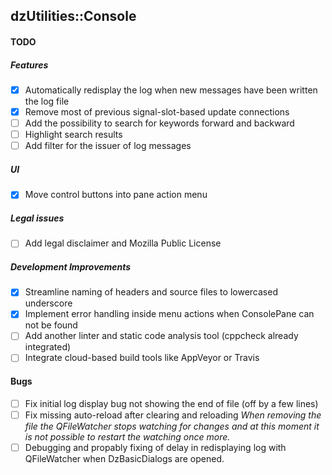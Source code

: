 dzUtilities::Console
---

#### TODO

##### Features
+ [x] Automatically redisplay the log when new messages have been written the log file
+ [x] Remove most of previous signal-slot-based update connections
+ [ ] Add the possibility to search for keywords forward and backward
+ [ ] Highlight search results
+ [ ] Add filter for the issuer of log messages

##### UI
+ [x] Move control buttons into pane action menu

##### Legal issues
+ [ ] Add legal disclaimer and Mozilla Public License

##### Development Improvements
+ [x] Streamline naming of headers and source files to lowercased underscore
+ [x] Implement error handling inside menu actions when ConsolePane can not be found
+ [ ] Add another linter and static code analysis tool (cppcheck already integrated)
+ [ ] Integrate cloud-based build tools like AppVeyor or Travis

#### Bugs
+ [ ] Fix initial log display bug not showing the end of file (off by a few lines)
+ [ ] Fix missing auto-reload after clearing and reloading
      _When removing the file the QFileWatcher stops watching for changes and at
       this moment it is not possible to restart the watching once more._
+ [ ] Debugging and propably fixing of delay in redisplaying log with QFileWatcher
      when DzBasicDialogs are opened.
